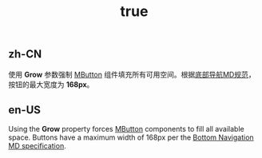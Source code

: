 ﻿---
order: 0
title:
  zh-CN: 增长
  en-US: Grow
---

## zh-CN

使用 **Grow** 参数强制 [MButton]("/components/buttons") 组件填充所有可用空间。根据[底部导航MD规范](https://material.io/components/bottom-navigation#specs)，按钮的最大宽度为 **168px**。

## en-US

Using the **Grow** property forces [MButton]("/components/buttons") components to fill all available space. Buttons have a maximum width of 168px per the [Bottom Navigation MD specification](https://material.io/components/bottom-navigation#specs).
